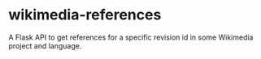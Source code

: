# wikimedia-references
A Flask API to get references for a specific revision id in some Wikimedia project and language. 
